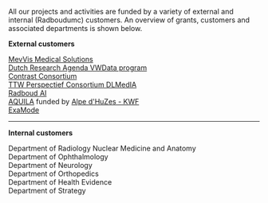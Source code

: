 All our projects and activities are funded by a variety of external and internal (Radboudumc) customers. An overview of grants, customers and associated departments is shown below.

**External customers**

[MevVis Medical Solutions](https://www.mevis.de/en/)  
[Dutch Research Agenda VWData program](https://commit2data.nl/)  
[Contrast Consortium](https://www.contrast-consortium.nl/)  
[TTW Perspectief Consortium DLMedIA](http://dlmedia.eu/)  
[Radboud AI](https://www.ru.nl/ai/)  
[AQUILA](https://www.computationalpathologygroup.eu/projects/aquila/) funded by [Alpe d'HuZes - KWF](https://www.kwf.nl/help-jij-ons/fietsen/alpe-dhuzes)  
[ExaMode](https://www.examode.eu/)  

---- 

**Internal customers**

Department of Radiology Nuclear Medicine and Anatomy  
Department of Ophthalmology  
Department of Neurology  
Department of Orthopedics  
Department of Health Evidence  
Department of Strategy  

